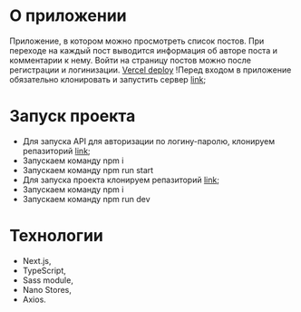 # О приложении

Приложение, в котором можно просмотреть список постов. При переходе на каждый пост выводится информация об авторе поста и комментарии к нему. Войти на страницу постов можно после регистрации и логинизации.
[Vercel deploy](https://posts-app-liard.vercel.app/)
!Перед входом в приложение обязательно клонировать и запустить сервер [link](https://github.com/KrisKrasovska/auth-server);

# Запуск проекта

- Для запуска API для авторизации по логину-паролю, клонируем репазиторий [link](https://github.com/KrisKrasovska/auth-server);
- Запускаем команду npm i
- Запускаем команду npm run start
- Для запуска проекта клонируем репазиторий [link](https://github.com/KrisKrasovska/posts-app);
- Запускаем команду npm i
- Запускаем команду npm run dev

# Технологии

- Next.js,
- TypeScript,
- Sass module,
- Nano Stores,
- Axios.
